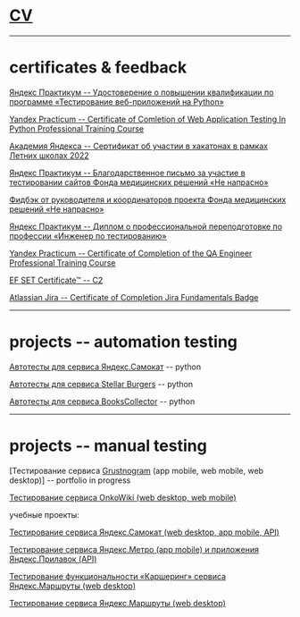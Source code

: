 # [CV](https://drive.google.com/file/d/1gXKWnFcRGrLR9k6wvQ5lXNGyoNIde5am/view?usp=drive_link) 

---

# certificates & feedback

[Яндекс Практикум -- Удостоверение о повышении квалификации по программе «Тестирование веб-приложений на Python»](https://drive.google.com/file/d/1aVCG6jNhmeoyHAnk7DZXNd7awlCt9k-Y/view?usp=share_link)

[Yandex Practicum -- Certificate of Comletion of Web Application Testing In Python Professional Training Course](https://drive.google.com/file/d/1v1Gcd-a6jE-jGeCnj1PCX_W7tTNQ3CDz/view?usp=share_link)

[Академия Яндекса -- Сертификат об участии в хакатонах в рамках Летних школах 2022 ](https://drive.google.com/file/d/1yrf7PI3Bjcftom8d2I28izT0FsdRNRr7/view?usp=share_link)

[Яндекс Практикум -- Благодарственное письмо за участие в тестировании сайтов Фонда медицинских решений «Не напрасно» ](https://drive.google.com/file/d/1pfCQgVndUyYfZeukQpQM3Qoihsn8_Mi7/view?usp=share_link)

[Фидбэк от руководителя и координаторов проекта Фонда медицинских решений «Не напрасно» ](https://drive.google.com/file/d/1VrOnhU8NU2M8xoZFBf0F5159619ydaXg/view?usp=share_link)

[Яндекс Практикум -- Диплом о профессиональной переподготовке по профессии «Инженер по тестированию» ](https://drive.google.com/file/d/15etd1r2fJpZgG7Da-LWor1S1-zfUqB0R/view?usp=sharing)

[Yandex Practicum -- Certificate of Completion of the QA Engineer Professional Training Course](https://drive.google.com/file/d/1b9J7mzpsD678q4MpAlJjeEV2q9xsV01d/view?usp=sharing)

[EF SET Certificate™ -- C2](https://www.efset.org/cert/3vXBUc)

[Atlassian Jira -- Certificate of Completion Jira Fundamentals Badge](https://university.atlassian.com/student/award/cBqD4ESBWavDSgyZshgLZeMw)


---

# projects -- automation testing

[Автотесты для сервиса Яндекс.Самокат](https://github.com/zhannagnedaya/qa_python_sprint_4) -- python

[Автотесты для сервиса Stellar Burgers](https://github.com/zhannagnedaya/qa_python_sprint_3) -- python

[Автотесты для сервиса BooksCollector](https://github.com/zhannagnedaya/qa_python_sprint_2) -- python

---

# projects -- manual testing

[Тестирование сервиса [Grustnogram](https://grustnogram.ru) (app mobile, web mobile, web desktop)] -- portfolio in progress

[Тестирование сервиса OnkoWiki (web desktop, web mobile)](https://docs.google.com/spreadsheets/d/19BXCx2C3uLrW2ZXM2gcUYGqat5OXrTo6dVAbZ2T3VXw/edit?usp=share_link)


учебные проекты:

[Тестирование сервиса Яндекс.Самокат (web desktop, app mobile, API)](https://docs.google.com/spreadsheets/d/18E1l1nIsjQGFjl6IELjFDh-aou1JF0eVSoohL4zTGcQ/edit?usp=sharing)

[Тестирование сервиса Яндекс.Метро (app mobile) и приложения Яндекс.Прилавок (API)](https://docs.google.com/spreadsheets/d/1_xuCbEOqALC_vJKvCGgd6cATVBw5weJbyHiiH9G-mdk/edit?usp=sharing)

[Тестирование функциональности «Каршеринг» сервиса Яндекс.Маршруты (web desktop)](https://docs.google.com/spreadsheets/d/123weKjVyaAwktksV5bQW5RVUH88NF1WvWAyKypiwyo8/edit?usp=sharing)

[Тестирование сервиса Яндекс.Маршруты (web desktop)](https://docs.google.com/spreadsheets/d/1d4mboWYrsOR20T3RCMyOkszIu7VfB-4XsocD-KhyzAY/edit?usp=sharing)
